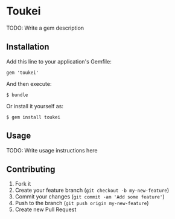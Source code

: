 # Toukei

TODO: Write a gem description

## Installation

Add this line to your application's Gemfile:

    gem 'toukei'

And then execute:

    $ bundle

Or install it yourself as:

    $ gem install toukei

## Usage

TODO: Write usage instructions here

## Contributing

1. Fork it
2. Create your feature branch (`git checkout -b my-new-feature`)
3. Commit your changes (`git commit -am 'Add some feature'`)
4. Push to the branch (`git push origin my-new-feature`)
5. Create new Pull Request
